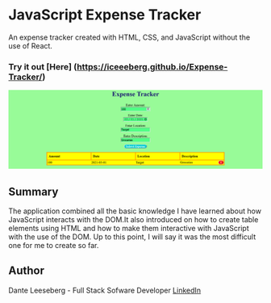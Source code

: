 # JavaScript Expense Tracker

An expense tracker created with HTML, CSS, and JavaScript without the use of React.

### Try it out [Here] (https://iceeeberg.github.io/Expense-Tracker/)

![expense Tracker](expense_tracker.png)

## Summary 

The application combined all the basic knowledge I have learned about how JavaScript interacts with the DOM.It also introduced on how to create table elements using HTML and how to make them interactive with JavaScript with the use of the DOM. Up to this point, I will say it was the most difficult one for me to create so far.  


## Author 

Dante Leeseberg - Full Stack Sofware Developer [LinkedIn](https://www.linkedin.com/in/dante-leeseberg-bba05883/)
